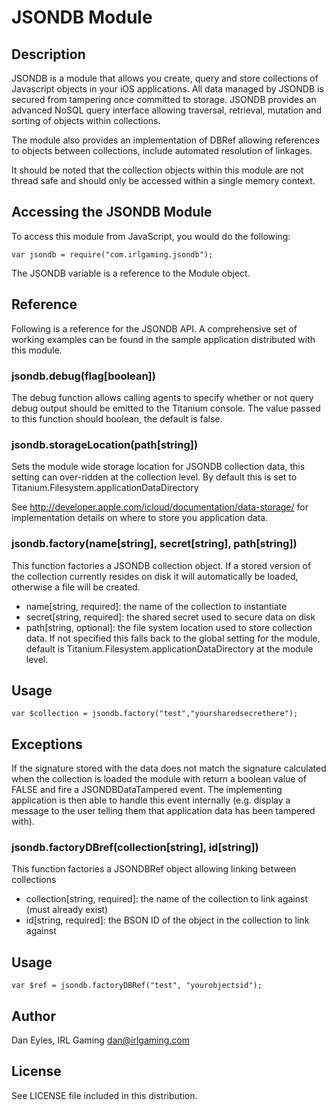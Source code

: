 # JSONDB Module

## Description

JSONDB is a module that allows you create, query and store collections of Javascript objects in your iOS applications. All data managed by JSONDB is secured from tampering
once committed to storage. JSONDB provides an advanced NoSQL query interface allowing traversal, retrieval, mutation and sorting of objects within collections.

The module also provides an implementation of DBRef allowing references to objects between collections, include automated resolution of linkages.

It should be noted that the collection objects within this module are not thread safe and should only be accessed within a single memory context.

## Accessing the JSONDB Module

To access this module from JavaScript, you would do the following:

	var jsondb = require("com.irlgaming.jsondb");

The JSONDB variable is a reference to the Module object.	

## Reference

Following is a reference for the JSONDB API. A comprehensive set of working examples can be found in the sample application distributed with this module.

### jsondb.debug(flag[boolean])

The debug function allows calling agents to specify whether or not query debug output should be emitted to the Titanium console. The value passed to this function should boolean, the default is false.

### jsondb.storageLocation(path[string])

Sets the module wide storage location for JSONDB collection data, this setting can over-ridden at the collection level. By default this is set to Titanium.Filesystem.applicationDataDirectory

See http://developer.apple.com/icloud/documentation/data-storage/ for implementation details on where to store you application data.

### jsondb.factory(name[string], secret[string], path[string])

This function factories a JSONDB collection object. If a stored version of the collection currently resides on disk it will automatically be loaded, otherwise a file will be created.

* name[string, required]: the name of the collection to instantiate
* secret[string, required]: the shared secret used to secure data on disk
* path[string, optional]: the file system location used to store collection data. If not specified this falls back to the global setting for the module, default is Titanium.Filesystem.applicationDataDirectory at the module level.

## Usage

	var $collection = jsondb.factory("test","yoursharedsecrethere");

## Exceptions

If the signature stored with the data does not match the signature calculated when the collection is loaded the module with return a boolean value of FALSE and fire a JSONDBDataTampered event.
The implementing application is then able to handle this event internally (e.g. display a message to the user telling them that application data has been tampered with).

### jsondb.factoryDBref(collection[string], id[string])

This function factories a JSONDBRef object allowing linking between collections

* collection[string, required]: the name of the collection to link against (must already exist)
* id[string, required]: the BSON ID of the object in the collection to link against

## Usage

	var $ref = jsondb.factoryDBRef("test", "yourobjectsid");

## Author

Dan Eyles, IRL Gaming
dan@irlgaming.com

## License

See LICENSE file included in this distribution.